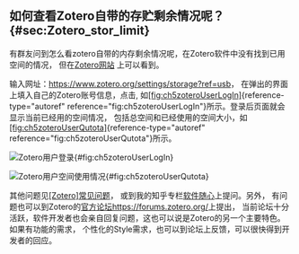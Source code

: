 ## 如何查看Zotero自带的存贮剩余情况呢？ {#sec:Zotero_stor_limit}

有群友问到怎么看zotero自带的内存剩余情况呢，在Zotero软件中没有找到已用空间的情况，
但在[Zotero网站](https://www.zotero.org/settings/storage?ref=usb)
上可以看到。

输入网址：<https://www.zotero.org/settings/storage?ref=usb>，
在弹出的界面上填入自己的Zotero账号信息，点击,
如[\[fig:ch5zoteroUserLogIn\]](#fig:ch5zoteroUserLogIn){reference-type="autoref"
reference="fig:ch5zoteroUserLogIn"}所示。登录后页面就会显示当前已经用的空间情况，
包括总空间和已经使用的空间大小，如[\[fig:ch5zoteroUserQutota\]](#fig:ch5zoteroUserQutota){reference-type="autoref"
reference="fig:ch5zoteroUserQutota"}所示。

![Zotero用户登录](ch5zoteroUserLogIn){#fig:ch5zoteroUserLogIn}

![Zotero用户空间使用情况](ch5zoteroUserQutota){#fig:ch5zoteroUserQutota}

其他问题见[\[Zotero\]常见问题](https://zhuanlan.zhihu.com/p/57379260)，
或到我的知乎专栏[软件随心](https://zhuanlan.zhihu.com/c_1071081428967743488)上提问。另外，
有问题也可以到Zotero的[官方论坛https://forums.zotero.org/](https://forums.zotero.org/)上提出，
当前论坛十分活跃，软件开发者也会亲自回复问题，这也可以说是Zotero的另一个主要特色。如果有功能的需求，
个性化的Style需求，也可以到论坛上反馈，可以很快得到开发者的回应。

[^1]: 根据[百度知道](https://zhidao.baidu.com/question/443193991.html)，题录是指文献的基本信息，包括题名、作者、关键词、作者机构、文献来源、摘要等。选择保存题录是指当获得检索结果后，
    如需要将检索结果的目录保存以供他用时，可在检索结果的简单页面上选择条目进行保存。

[^2]: 当前只支持外文的数据库，[CNKI](http://www.cnki.net)等中文的数据库还不支持。
    更新：20200304
    使用新的[cnki.js](https://github.com/Zotero-CN/translators_CN)后也可以在导入题录的同时下载中国期刊网的PDF了。
    详见[5.6](#sec:cnki_fulltext){reference-type="ref"
    reference="sec:cnki_fulltext"}。

[^3]: 以下介绍的[Zotero](https://www.zotero.org/)都是基于英文界面操作，
    大家可以方便地根据截图找到相应的中文界面位置。如果想更改[Zotero](https://www.zotero.org/)的界面语言
    参见[5.1](#sec:chang_gui_lan){reference-type="ref"
    reference="sec:chang_gui_lan"}。

[^4]: 除了分类(文件夹之外)，还可以通过
    标签和关联对文献进行管理，见[5.5](#sec:tag){reference-type="ref"
    reference="sec:tag"}和
    [Zotero分类、标签和关联的使用。](https://zhuanlan.zhihu.com/p/275707703)

[^5]: 一般情况下会调用操作系统默认地打开PDF的软件来打开PDF附件，
    如果需要修改打开PDF附件的软件，请参阅[5.32](#sec:open_PDF){reference-type="ref"
    reference="sec:open_PDF"}

[^6]: 更新： 20200304
    使用新的[cnki.js](https://github.com/Zotero-CN/translators_CN)
    后也可以下载中国期刊网的PDF了，
    详见[5.6](#sec:cnki_fulltext){reference-type="ref"
    reference="sec:cnki_fulltext"}。

[^7]: 如果觉得通过搜索的方式插入文献不方便可以切换到，
    见[5.4](#sec:classView){reference-type="ref"
    reference="sec:classView"}。

[^8]: 如果没有在不同电脑同步题录和全文的需要，本章可以略过。

[^9]: 20211003现在好像不需要翻墙也可以注册Zotero账户了。

[^10]: 在需要同步的电脑都装上坚果云、[ZotFile](http://zotfile.com/)插件并按上述设置后应该就可以在不同电脑间进行同步了。

[^11]: 如果没有使用群组的需要，本章可以略过

[^12]: 除了标签之外，可以通过 分类(文件夹)和关联对文献进行管理，详见
    [Zotero分类、标签和关联的使用。](https://zhuanlan.zhihu.com/p/275707703)

[^13]: translator相当于一个翻译器，
    将网页上的元素翻译为在Zotero导入网页信息时可以识别的Zotero条目。
    如果你想学习translator编写请参阅
    [林知](https://www.zhihu.com/people/lin-zhi-70)写的 [Zotero
    Translator 开发文档](https://zhuanlan.zhihu.com/p/349871853)。

[^14]: 在这个GitHub上除了CNKI的translator之外，
    还有其他几个国内经常使用的数据库，如万方数据、维普、百度学术、谷粉学术、
    专利搜索网站SooPAT。如果Zotero自带translator使用异常，可以选择使用这个网站上的。

[^15]: IE浏览器可能打不开，请使用Chromium内核 浏览器，如[新版Microft
    EDGE](https://www.microsoft.com/zh-cn/edge)、
    [百分浏览器](http://www.centbrowser.cn/history.html)等打开。

[^16]: 也可以在此网页上，在链接右击，
    选择链接另存为，将Style下载下来，再进行安装，
    本地安装style的方法见[2.4](#sec:addStyle){reference-type="ref"
    reference="sec:addStyle"}。

[^17]: 我遇到的不正常的情况是英文作者后面也是"等"，如果中文作者后面
    成了"et
    al"，可以尝试修改中文文献的"Language"字段修改为"cn"或"中文"试试。

[^18]: 其他参考文献管理软件如Mendeley，
    EndNote生成的参考文献同样适合。要在最后定稿后再运行此宏，参考文献更新后需要重新运行。
    方法来源于：[滏阳河边捉蚯蚓：自定义宏批量修改csl生成参考文献书目的错误。](https://zhuanlan.zhihu.com/p/53594081)

[^19]: 上面的做法是将"等"用正则表达式的方法替换为"et al"，
    也可以用另外的正则表达式，将"et al"替换为"等"，
    请参见[Zotero+Word2016参考文献中英文混排，解决et
    al和等的问题，另一思路](https://zhuanlan.zhihu.com/p/60029219)。

[^20]: [ZotFile](http://zotfile.com/)的使用安装
    见[3.3](#sec:ZotFileInstall){reference-type="ref"
    reference="sec:ZotFileInstall"}。

[^21]: 当网页加载完毕，
    且Zotero在浏览器中的图标显示为黄色的灯泡时，才算translator更新成功，才能从这两个网站正常导入专利。

[^22]: 这两个网站可能需要注册才能检索和导入其PDF格式的全文。

[^23]: 最后显示84篇的原因是，有的文献同时处理两个子文件夹中，
    所以这个"其它"文件夹中显示有84篇文献。
